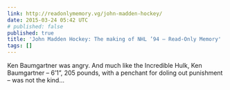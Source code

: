 ```yaml
---
link: http://readonlymemory.vg/john-madden-hockey/
date: 2015-03-24 05:42 UTC
# published: false
published: true
title: 'John Madden Hockey: The making of NHL ’94 – Read-Only Memory'
tags: []
---
```


Ken Baumgartner was angry.
And much like the Incredible Hulk, Ken Baumgartner – 6’1”, 205 pounds, with a penchant for doling out punishment – was not the kind…
